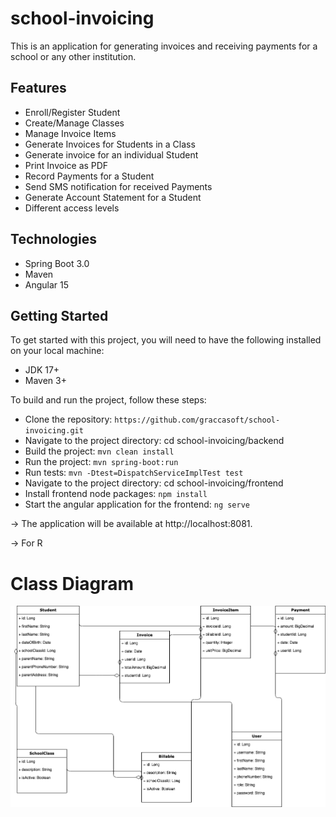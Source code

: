 # school-invoicing
This is an application for generating invoices and receiving payments for a school or any other institution.
## Features
* Enroll/Register Student
* Create/Manage Classes
* Manage Invoice Items
* Generate Invoices for Students in a Class
* Generate invoice for an individual Student
* Print Invoice as PDF
* Record Payments for a Student
* Send SMS notification for received Payments
* Generate Account Statement for a Student
* Different access levels

## Technologies
* Spring Boot 3.0
* Maven
* Angular 15
 
## Getting Started
To get started with this project, you will need to have the following installed on your local machine:

* JDK 17+
* Maven 3+


To build and run the project, follow these steps:

* Clone the repository: `https://github.com/graccasoft/school-invoicing.git`
* Navigate to the project directory: cd school-invoicing/backend
* Build the project: `mvn clean install`
* Run the project: `mvn spring-boot:run`
* Run tests:  `mvn -Dtest=DispatchServiceImplTest test`
* Navigate to the project directory: cd school-invoicing/frontend
* Install frontend node packages: `npm install`
* Start the angular application for the frontend: `ng serve`

-> The application will be available at http://localhost:8081.

-> For R

# Class Diagram
![alt text](https://github.com/graccasoft/school-invoicing/blob/main/ER.drawio.png?raw=true)
